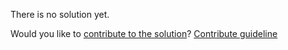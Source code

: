 
There is no solution yet.

Would you like to [contribute to the solution](https://github.com/BFEdev/BFE.dev-solutions/blob/main/quiz/name-for-function-expression_en.md)? [Contribute guideline](https://github.com/BFEdev/BFE.dev-solutions#how-to-contribute)
